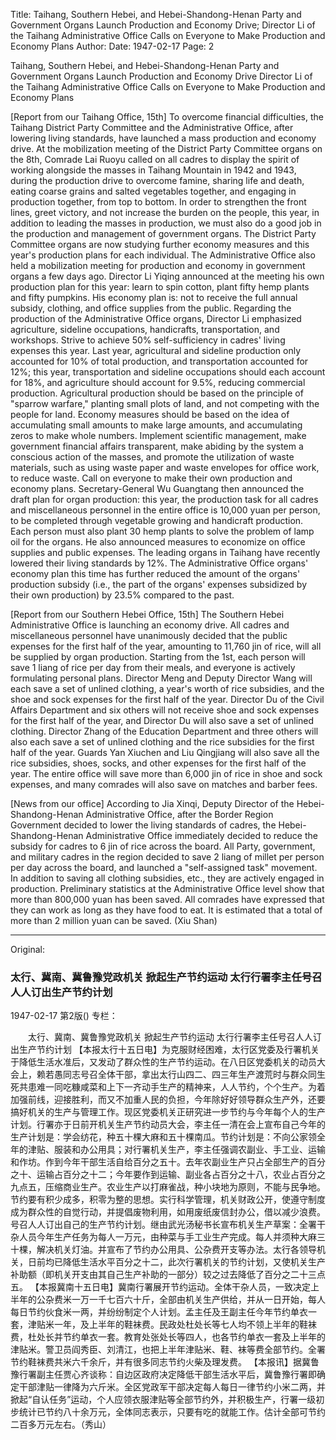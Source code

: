 Title: Taihang, Southern Hebei, and Hebei-Shandong-Henan Party and Government Organs Launch Production and Economy Drive; Director Li of the Taihang Administrative Office Calls on Everyone to Make Production and Economy Plans
Author:
Date: 1947-02-17
Page: 2

Taihang, Southern Hebei, and Hebei-Shandong-Henan Party and Government Organs
Launch Production and Economy Drive
Director Li of the Taihang Administrative Office Calls on Everyone to Make Production and Economy Plans

[Report from our Taihang Office, 15th] To overcome financial difficulties, the Taihang District Party Committee and the Administrative Office, after lowering living standards, have launched a mass production and economy drive. At the mobilization meeting of the District Party Committee organs on the 8th, Comrade Lai Ruoyu called on all cadres to display the spirit of working alongside the masses in Taihang Mountain in 1942 and 1943, during the production drive to overcome famine, sharing life and death, eating coarse grains and salted vegetables together, and engaging in production together, from top to bottom. In order to strengthen the front lines, greet victory, and not increase the burden on the people, this year, in addition to leading the masses in production, we must also do a good job in the production and management of government organs. The District Party Committee organs are now studying further economy measures and this year's production plans for each individual. The Administrative Office also held a mobilization meeting for production and economy in government organs a few days ago. Director Li Yiqing announced at the meeting his own production plan for this year: learn to spin cotton, plant fifty hemp plants and fifty pumpkins. His economy plan is: not to receive the full annual subsidy, clothing, and office supplies from the public. Regarding the production of the Administrative Office organs, Director Li emphasized agriculture, sideline occupations, handicrafts, transportation, and workshops. Strive to achieve 50% self-sufficiency in cadres' living expenses this year. Last year, agricultural and sideline production only accounted for 10% of total production, and transportation accounted for 12%; this year, transportation and sideline occupations should each account for 18%, and agriculture should account for 9.5%, reducing commercial production. Agricultural production should be based on the principle of "sparrow warfare," planting small plots of land, and not competing with the people for land. Economy measures should be based on the idea of accumulating small amounts to make large amounts, and accumulating zeros to make whole numbers. Implement scientific management, make government financial affairs transparent, make abiding by the system a conscious action of the masses, and promote the utilization of waste materials, such as using waste paper and waste envelopes for office work, to reduce waste. Call on everyone to make their own production and economy plans. Secretary-General Wu Guangtang then announced the draft plan for organ production: this year, the production task for all cadres and miscellaneous personnel in the entire office is 10,000 yuan per person, to be completed through vegetable growing and handicraft production. Each person must also plant 30 hemp plants to solve the problem of lamp oil for the organs. He also announced measures to economize on office supplies and public expenses. The leading organs in Taihang have recently lowered their living standards by 12%. The Administrative Office organs' economy plan this time has further reduced the amount of the organs' production subsidy (i.e., the part of the organs' expenses subsidized by their own production) by 23.5% compared to the past.

[Report from our Southern Hebei Office, 15th] The Southern Hebei Administrative Office is launching an economy drive. All cadres and miscellaneous personnel have unanimously decided that the public expenses for the first half of the year, amounting to 11,760 jin of rice, will all be supplied by organ production. Starting from the 1st, each person will save 1 liang of rice per day from their meals, and everyone is actively formulating personal plans. Director Meng and Deputy Director Wang will each save a set of unlined clothing, a year's worth of rice subsidies, and the shoe and sock expenses for the first half of the year. Director Du of the Civil Affairs Department and six others will not receive shoe and sock expenses for the first half of the year, and Director Du will also save a set of unlined clothing. Director Zhang of the Education Department and three others will also each save a set of unlined clothing and the rice subsidies for the first half of the year. Guards Yan Xiuchen and Liu Qingjiang will also save all the rice subsidies, shoes, socks, and other expenses for the first half of the year. The entire office will save more than 6,000 jin of rice in shoe and sock expenses, and many comrades will also save on matches and barber fees.

[News from our office] According to Jia Xinqi, Deputy Director of the Hebei-Shandong-Henan Administrative Office, after the Border Region Government decided to lower the living standards of cadres, the Hebei-Shandong-Henan Administrative Office immediately decided to reduce the subsidy for cadres to 6 jin of rice across the board. All Party, government, and military cadres in the region decided to save 2 liang of millet per person per day across the board, and launched a "self-assigned task" movement. In addition to saving all clothing subsidies, etc., they are actively engaged in production. Preliminary statistics at the Administrative Office level show that more than 800,000 yuan has been saved. All comrades have expressed that they can work as long as they have food to eat. It is estimated that a total of more than 2 million yuan can be saved. (Xiu Shan)



<hr /> 

Original: 


### 太行、冀南、冀鲁豫党政机关  掀起生产节约运动  太行行署李主任号召人人订出生产节约计划

1947-02-17
第2版()
专栏：

　　太行、冀南、冀鲁豫党政机关
    掀起生产节约运动
    太行行署李主任号召人人订出生产节约计划
    【本报太行十五日电】为克服财经困难，太行区党委及行署机关于降低生活水准后，又发动了群众性的生产节约运动。在八日区党委机关的动员大会上，赖若愚同志号召全体干部，拿出太行山四二、四三年生产渡荒时与群众同生死共患难一同吃糠咸菜和上下一齐动手生产的精神来，人人节约，个个生产。为着加强前线，迎接胜利，而又不加重人民的负担，今年除好好领导群众生产外，还要搞好机关的生产与管理工作。现区党委机关正研究进一步节约与今年每个人的生产计划。行署亦于日前开机关生产节约动员大会，李主任一清在会上宣布自己今年的生产计划是：学会纺花，种五十棵大麻和五十棵南瓜。节约计划是：不向公家领全年的津贴、服装和办公用具；对行署机关生产，李主任强调农副业、手工业、运输和作坊。作到今年干部生活自给百分之五十。去年农副业生产只占全部生产的百分之十、运输占百分之十二；今年要作到运输、副业各占百分之十八，农业占百分之九点五，压缩商业生产。农业生产以打麻雀战，种小块地为原则，不能与民争地。节约要有积少成多，积零为整的思想。实行科学管理，机关财政公开，使遵守制度成为群众性的自觉行动，并提倡废物利用，如用废纸废信封办公，借以减少浪费。号召人人订出自己的生产节约计划。继由武光汤秘书长宣布机关生产草案：全署干杂人员今年生产任务为每人一万元，由种菜与手工业生产完成。每人并须种大麻三十棵，解决机关灯油。并宣布了节约办公用具、公杂费开支等办法。太行各领导机关，日前均已降低生活水平百分之十二，此次行署机关的节约计划，又使机关生产补助额（即机关开支由其自己生产补助的一部分）较之过去降低了百分之二十三点五。
    【本报冀南十五日电】冀南行署展开节约运动。全体干杂人员，一致决定上半年的公杂费米一万一千七百六十斤，全部由机关生产供给，并从一日开始，每人每日节约伙食米一两，并纷纷制定个人计划。孟主任及王副主任今年节约单衣一套，津贴米一年，及上半年的鞋袜费。民政处杜处长等七人均不领上半年的鞋袜费，杜处长并节约单衣一套。教育处张处长等四人，也各节约单衣一套及上半年的津贴米。警卫员阎秀臣、刘清江，也把上半年津贴米、鞋、袜等费全部节约。全署节约鞋袜费共米六千余斤，并有很多同志节约火柴及理发费。
    【本报讯】据冀鲁豫行署副主任贾心齐谈称：自边区政府决定降低干部生活水平后，冀鲁豫行署即确定干部津贴一律降为六斤米。全区党政军干部决定每人每日一律节约小米二两，并掀起“自认任务”运动，个人应领衣服津贴等全部节约外，并积极生产，行署一级初步统计已节约八十余万元，全体同志表示，只要有吃的就能工作。估计全部可节约二百多万元左右。（秀山）
